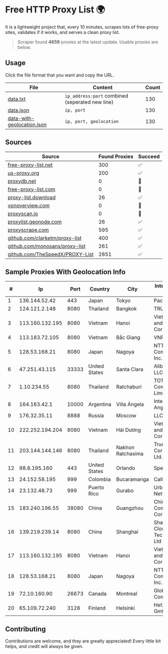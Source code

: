
# Free HTTP Proxy List 🌍

It is a lightweight project that, every 10 minutes, scrapes lots of free-proxy sites, validates if it works, and serves a clean proxy list.


> Scraper found **4659** proxies at the latest update. Usable proxies are below.

## Usage

Click the file format that you want and copy the URL.


|File|Content|Count|
|----|-------|-----|
|[data.txt](https://raw.githubusercontent.com/themiralay/Proxy-List-World/master/data.txt)|`ip_address:port` combined (seperated new line)|130|
|[data.json](https://raw.githubusercontent.com/themiralay/Proxy-List-World/master/data.json)|`ip, port`|130|
|[data-with-geolocation.json](https://raw.githubusercontent.com/themiralay/Proxy-List-World/master/data-with-geolocation.json)|`ip, port, geolocation`|130|

## Sources

|Source|Found Proxies|Succeed|
|------|-------------|-------|
|[free-proxy-list.net](https://free-proxy-list.net)|300|✅|
|[us-proxy.org](https://www.us-proxy.org)|200|✅|
|[proxydb.net](http://proxydb.net)|0|🚫|
|[free-proxy-list.com](https://free-proxy-list.com/?page=&port=&type%5B%5D=http&type%5B%5D=https&up_time=0&search=Search)|0|🚫|
|[proxy-list.download](https://www.proxy-list.download/HTTP)|26|✅|
|[vpnoverview.com](https://vpnoverview.com/privacy/anonymous-browsing/free-proxy-servers)|0|🚫|
|[proxyscan.io](https://www.proxyscan.io)|0|🚫|
|[proxylist.geonode.com](https://proxylist.geonode.com/api/proxy-list?limit=300&page=1&sort_by=lastChecked&sort_type=desc&protocols=http,https)|26|✅|
|[proxyscrape.com](https://api.proxyscrape.com/v2/?request=displayproxies&protocol=http&timeout=10000&country=all&ssl=all&anonymity=all)|595|✅|
|[github.com/clarketm/proxy-list](https://raw.githubusercontent.com/clarketm/proxy-list/master/proxy-list-raw.txt)|400|✅|
|[github.com/monosans/proxy-list](https://raw.githubusercontent.com/monosans/proxy-list/main/proxies/http.txt)|261|✅|
|[github.com/TheSpeedX/PROXY-List](https://raw.githubusercontent.com/TheSpeedX/PROXY-List/master/http.txt)|2851|✅|


## Sample Proxies With Geolocation Info

|#|Ip|Port|Country|City|Internet Service Provider|
|-|--|----|-------|----|-------------------------|
|1|136.144.52.42|443|Japan|Tokyo|Packet Host, Inc.|
|2|124.121.2.148|8080|Thailand|Bangkok|TRUEBB|
|3|113.160.132.195|8080|Vietnam|Hanoi|VietNam Post and Telecom Corporation|
|4|113.183.72.105|8080|Vietnam|Bắc Giang|VNPT|
|5|128.53.168.21|8080|Japan|Nagoya|NTT PC Communications, Inc.|
|6|47.251.43.115|33333|United States|Santa Clara|Alibaba Cloud LLC|
|7|1.10.234.55|8080|Thailand|Ratchaburi|TOT Public Company Limited|
|8|164.163.42.1|10000|Argentina|Villa Ángela|Interret Villa Angela SRL|
|9|176.32.35.11|8888|Russia|Moscow|LLC Baxet|
|10|222.252.194.204|8080|Vietnam|Hải Dương|VietNam Post and Telecom Corporation|
|11|203.144.144.146|8080|Thailand|Nakhon Ratchasima|True Internet Corporation CO. Ltd.|
|12|98.8.195.160|443|United States|Orlando|Spectrum|
|13|24.152.58.195|999|Colombia|Bucaramanga|Calltopbx S.A.S.|
|14|23.132.48.73|999|Puerto Rico|Gurabo|Urban Wifi Networks LLC|
|15|183.240.196.55|38080|China|Guangzhou|China Mobile Communications Corporation|
|16|139.219.239.14|8080|China|Shanghai|Shanghai Blue Cloud Technology Co., Ltd|
|17|113.160.132.195|8080|Vietnam|Hanoi|VietNam Post and Telecom Corporation|
|18|128.53.168.21|8080|Japan|Nagoya|NTT PC Communications, Inc.|
|19|72.10.160.90|26673|Canada|Montreal|GloboTech Communications|
|20|65.109.72.240|3128|Finland|Helsinki|Hetzner Online GmbH|



## Contributing

Contributions are welcome, and they are greatly appreciated! Every
little bit helps, and credit will always be given.

